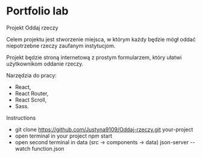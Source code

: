 # Portfolio lab

Projekt Oddaj rzeczy

Celem projektu jest stworzenie miejsca, w którym każdy będzie mógł oddać niepotrzebne rzeczy zaufanym instytucjom.

Projekt będzie stroną internetową z prostym formularzem, który ułatwi użytkownikom oddanie rzeczy.

Narzędzia do pracy:
* React,
* React Router,
* React Scroll,
* Sass.

Instructions
* git clone https://github.com/Justyna9109/Oddaj-rzeczy.git your-project
* open terminal in your project  npm start
* open second terminal in data (src -> components -> data) json-server --watch function.json
